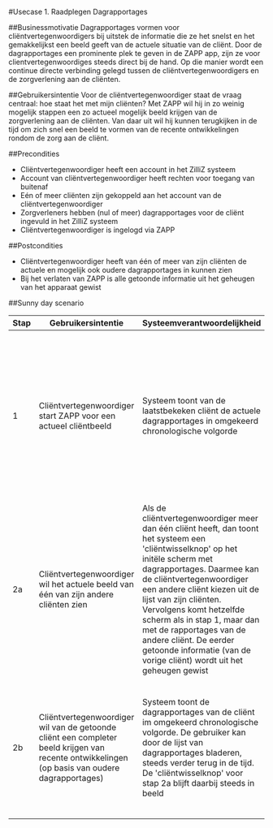 #Usecase 1. Raadplegen Dagrapportages

##Businessmotivatie
Dagrapportages vormen voor cliëntvertegenwoordigers bij uitstek de informatie die ze het snelst en het gemakkelijkst een beeld geeft van de actuele situatie van de cliënt. Door de dagrapportages een prominente plek te geven in de ZAPP app, zijn ze voor clientvertegenwoordiges steeds direct bij de hand. Op die manier wordt een continue directe verbinding gelegd tussen de cliëntvertegenwoordigers en de zorgverlening aan de cliënten.

##Gebruikersintentie
Voor de cliëntvertegenwoordiger staat de vraag centraal: hoe staat het met mijn cliënten? Met ZAPP wil hij in zo weinig mogelijk stappen een zo actueel mogelijk beeld krijgen van de zorgverlening aan de cliënten. Van daar uit wil hij kunnen terugkijken in de tijd om zich snel een beeld te vormen van de recente ontwikkelingen rondom de zorg aan de cliënt.

##Precondities
- Cliëntvertegenwoordiger heeft een account in het ZilliZ systeem
- Account van cliëntvertegenwoordiger heeft rechten voor toegang van buitenaf
- Eén of meer cliënten zijn gekoppeld aan het account van de cliëntvertegenwoordiger
- Zorgverleners hebben (nul of meer) dagrapportages voor de cliënt ingevuld in het ZilliZ systeem
- Cliëntvertegenwoordiger is ingelogd via ZAPP

##Postcondities
- Cliëntvertegenwoordiger heeft van één of meer van zijn cliënten de actuele en mogelijk ook oudere dagrapportages in kunnen zien
- Bij het verlaten van ZAPP is alle getoonde informatie uit het geheugen van het apparaat gewist

##Sunny day scenario
<table><thead><tr>
<th>Stap</th><th>Gebruikersintentie</th><th>Systeemverantwoordelijkheid</th><th>Opmerkingen</th>
</tr></thead><tbody>

<tr><td>1</td><td>
  Cliëntvertegenwoordiger start ZAPP voor een actueel cliëntbeeld
</td><td>
  Systeem toont van de laatstbekeken cliënt de actuele dagrapportages in omgekeerd chronologische volgorde
</td><td>
  <ul><li><b>Besluit:</b> alle cliënten van een cliëntvertegenwoordiger zitten binnen één bepaalde zorgboerderij; zie issue #5
  </li><li><b>Besluit:</b> de eerst getoonde cliënt is de laatst bekeken cliënt - geen cliëntselectie ervoor zetten; zo blijft het snel, simpel en intuïtief.
  Als er geen laatstbekeken cliënt is (eerste keer), of als de laatstbekeken cliënt niet meer 'bestaat', dan kiest het systeem een willekeurige cliënt
  </li><li><b>Besluit:</b> initieel worden de recentste 10 dagrapportages opgehaald
  </li></ul>
</td></tr>

<tr><td>2a</td><td>
  Cliëntvertegenwoordiger wil het actuele beeld van één van zijn andere cliënten zien
</td><td>
  Als de cliëntvertegenwoordiger meer dan één cliënt heeft, dan toont het systeem een 'cliëntwisselknop' op het initële scherm met dagrapportages.
  Daarmee kan de cliëntvertegenwoordiger een andere cliënt kiezen uit de lijst van zijn cliënten.
  Vervolgens komt hetzelfde scherm als in stap 1, maar dan met de rapportages van de andere cliënt.
  De eerder getoonde informatie (van de vorige cliënt) wordt uit het geheugen gewist
</td><td>
  <ul><li><b>Voorstel:</b> knoppenbalk bovenin bevat icoon 'poppetjes-naast-elkaar'
  </li></ul>
</td></tr>

<tr><td>2b</td><td>
  Cliëntvertegenwoordiger wil van de getoonde cliënt een completer beeld krijgen van recente ontwikkelingen (op basis van oudere dagrapportages)
</td><td>
  Systeem toont de dagrapportages van de cliënt im omgekeerd chronologische volgorde.
  De gebruiker kan door de lijst van dagrapportages bladeren, steeds verder terug in de tijd.
  De 'cliëntwisselknop' voor stap 2a blijft daarbij steeds in beeld
</td><td>
  <ul><li><b>Vraag:</b> het bladeren gaat met scrollen/swipen/navigatieknoppen?
  </li><li><b>Vraag:</b> kan je verder terug dan de in stap 1 initieel opgehaalde set rapportages?
  </li><li><b>Vraag:</b> moet je terugbladeren om weer aan het begin te komen, of is er een 'topknop'?
  </li><li><b>Vraag:</b> als je terug in de tijd bent en je wisselt van cliënt, krijg je van die nieuwe cliënt dan de actuele rapportages, of de oudere?
  </li></ul>
</td></tr>

<!--
<tr><td></td><td>
</td><td>
</td><td>
  <ul><li><b></b>
  </li><li><b></b>
  </li></ul>
</td></tr>
-->
